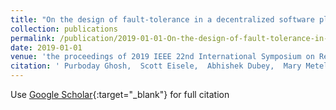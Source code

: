 ```yaml
---
title: "On the design of fault-tolerance in a decentralized software platform for power systems"
collection: publications
permalink: /publication/2019-01-01-On-the-design-of-fault-tolerance-in-a-decentralized-software-platform-for-power-systems
date: 2019-01-01
venue: 'the proceedings of 2019 IEEE 22nd International Symposium on Real-Time Distributed Computing (ISORC)'
citation: ' Purboday Ghosh,  Scott Eisele,  Abhishek Dubey,  Mary Metelko,  Istvan Madari,  Peter Volgyesi,  Gabor Karsai, &quot;On the design of fault-tolerance in a decentralized software platform for power systems.&quot; In the proceedings of 2019 IEEE 22nd International Symposium on Real-Time Distributed Computing (ISORC), 2019.'
---
```

Use [Google Scholar](https://scholar.google.com/scholar?q=On+the+design+of+fault+tolerance+in+a+decentralized+software+platform+for+power+systems){:target="_blank"} for full citation
